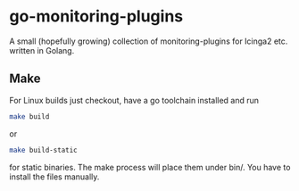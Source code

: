 # go-monitoring-plugins

A small (hopefully growing) collection of monitoring-plugins for Icinga2 etc. written in Golang.

## Make

For Linux builds just checkout, have a go toolchain installed and run 

```sh
make build
```

or 

```sh
make build-static
```

for static binaries. The make process will place them under bin/. You have to install the files manually.

